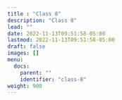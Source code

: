 ```yaml
---
title : "Class 8"
description: "Class 8"
lead: ""
date: 2022-11-13T09:51:58-05:00
lastmod: 2022-11-13T09:51:58-05:00
draft: false
images: []
menu:
  docs:
    parent: ""
    identifier: "class-8"
weight: 900
---
```


